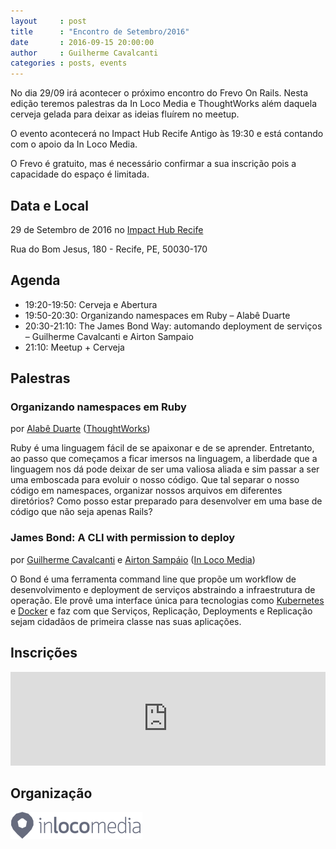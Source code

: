 ```yaml
---
layout     : post
title      : "Encontro de Setembro/2016"
date       : 2016-09-15 20:00:00
author     : Guilherme Cavalcanti
categories : posts, events
---
```


No dia 29/09 irá acontecer o próximo encontro do Frevo On Rails. Nesta edição teremos palestras da In Loco Media e ThoughtWorks além daquela cerveja gelada para deixar as ideias fluírem no meetup.

O evento acontecerá no Impact Hub Recife Antigo às 19:30 e está contando com o apoio da In Loco Media.

O Frevo é gratuito, mas é necessário confirmar a sua inscrição pois a capacidade do espaço é limitada.

## Data e Local

29 de Setembro de 2016 no [Impact Hub Recife](http://www.impacthubrecife.com/)

Rua do Bom Jesus, 180 - Recife, PE, 50030-170

## Agenda

- 19:20-19:50: Cerveja e Abertura
- 19:50-20:30: Organizando namespaces em Ruby – Alabê Duarte
- 20:30-21:10: The James Bond Way: automando deployment de serviços – Guilherme Cavalcanti e Airton Sampaio
- 21:10: Meetup + Cerveja

## Palestras

### Organizando namespaces em Ruby
por [Alabê Duarte](https://br.linkedin.com/in/alabeduarte) ([ThoughtWorks](https://thoughtworks.com/))

Ruby é uma linguagem fácil de se apaixonar e de se aprender. Entretanto, ao passo que começamos a ficar imersos na linguagem, a liberdade que a linguagem nos dá pode deixar de ser uma valiosa aliada e sim passar a ser uma emboscada para evoluir o nosso código. Que tal separar o nosso código em namespaces, organizar nossos arquivos em diferentes diretórios? Como posso estar preparado para desenvolver em uma base de código que não seja apenas Rails?

### James Bond: A CLI with permission to deploy
por [Guilherme Cavalcanti](https://br.linkedin.com/in/guiocavalcant) e [Airton Sampáio](https://br.linkedin.com/in/airton-sampaio-26175228/en) ([In Loco Media](http://www.inlocomedia.com/))

O Bond é uma ferramenta command line que propõe um workflow de desenvolvimento e deployment de serviços abstraindo a infraestrutura de operação. Ele provê uma interface única para tecnologias como [Kubernetes](http://kubernetes.io) e [Docker](docker.com) e faz com que Serviços, Replicação, Deployments e Replicação sejam cidadãos de primeira classe nas suas aplicações.

## Inscrições

<iframe src="http://www.eventick.com.br/encontro-do-frevo-on-rails/embedded" frameborder="0" height="150px" width="100%" vspace="0" hspace="0" marginheight="5" marginwidth="5" scrolling="auto" allowtransparency="true"></iframe>


## Organização

[![In Loco Media](/images/inloco-media.png)](http://www.inlocomedia.com)
